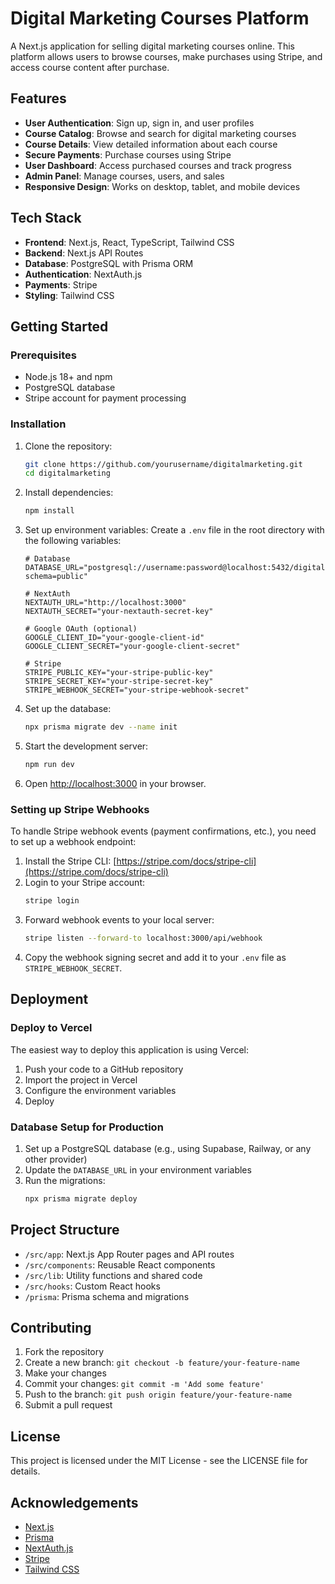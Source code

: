 # Digital Marketing Courses Platform

A Next.js application for selling digital marketing courses online. This platform allows users to browse courses, make purchases using Stripe, and access course content after purchase.

## Features

- **User Authentication**: Sign up, sign in, and user profiles
- **Course Catalog**: Browse and search for digital marketing courses
- **Course Details**: View detailed information about each course
- **Secure Payments**: Purchase courses using Stripe
- **User Dashboard**: Access purchased courses and track progress
- **Admin Panel**: Manage courses, users, and sales
- **Responsive Design**: Works on desktop, tablet, and mobile devices

## Tech Stack

- **Frontend**: Next.js, React, TypeScript, Tailwind CSS
- **Backend**: Next.js API Routes
- **Database**: PostgreSQL with Prisma ORM
- **Authentication**: NextAuth.js
- **Payments**: Stripe
- **Styling**: Tailwind CSS

## Getting Started

### Prerequisites

- Node.js 18+ and npm
- PostgreSQL database
- Stripe account for payment processing

### Installation

1. Clone the repository:
   ```bash
   git clone https://github.com/yourusername/digitalmarketing.git
   cd digitalmarketing
   ```

2. Install dependencies:
   ```bash
   npm install
   ```

3. Set up environment variables:
   Create a `.env` file in the root directory with the following variables:
   ```
   # Database
   DATABASE_URL="postgresql://username:password@localhost:5432/digitalmarketing?schema=public"

   # NextAuth
   NEXTAUTH_URL="http://localhost:3000"
   NEXTAUTH_SECRET="your-nextauth-secret-key"

   # Google OAuth (optional)
   GOOGLE_CLIENT_ID="your-google-client-id"
   GOOGLE_CLIENT_SECRET="your-google-client-secret"

   # Stripe
   STRIPE_PUBLIC_KEY="your-stripe-public-key"
   STRIPE_SECRET_KEY="your-stripe-secret-key"
   STRIPE_WEBHOOK_SECRET="your-stripe-webhook-secret"
   ```

4. Set up the database:
   ```bash
   npx prisma migrate dev --name init
   ```

5. Start the development server:
   ```bash
   npm run dev
   ```

6. Open [http://localhost:3000](http://localhost:3000) in your browser.

### Setting up Stripe Webhooks

To handle Stripe webhook events (payment confirmations, etc.), you need to set up a webhook endpoint:

1. Install the Stripe CLI: [https://stripe.com/docs/stripe-cli](https://stripe.com/docs/stripe-cli)
2. Login to your Stripe account:
   ```bash
   stripe login
   ```
3. Forward webhook events to your local server:
   ```bash
   stripe listen --forward-to localhost:3000/api/webhook
   ```
4. Copy the webhook signing secret and add it to your `.env` file as `STRIPE_WEBHOOK_SECRET`.

## Deployment

### Deploy to Vercel

The easiest way to deploy this application is using Vercel:

1. Push your code to a GitHub repository
2. Import the project in Vercel
3. Configure the environment variables
4. Deploy

### Database Setup for Production

1. Set up a PostgreSQL database (e.g., using Supabase, Railway, or any other provider)
2. Update the `DATABASE_URL` in your environment variables
3. Run the migrations:
   ```bash
   npx prisma migrate deploy
   ```

## Project Structure

- `/src/app`: Next.js App Router pages and API routes
- `/src/components`: Reusable React components
- `/src/lib`: Utility functions and shared code
- `/src/hooks`: Custom React hooks
- `/prisma`: Prisma schema and migrations

## Contributing

1. Fork the repository
2. Create a new branch: `git checkout -b feature/your-feature-name`
3. Make your changes
4. Commit your changes: `git commit -m 'Add some feature'`
5. Push to the branch: `git push origin feature/your-feature-name`
6. Submit a pull request

## License

This project is licensed under the MIT License - see the LICENSE file for details.

## Acknowledgements

- [Next.js](https://nextjs.org/)
- [Prisma](https://www.prisma.io/)
- [NextAuth.js](https://next-auth.js.org/)
- [Stripe](https://stripe.com/)
- [Tailwind CSS](https://tailwindcss.com/)
